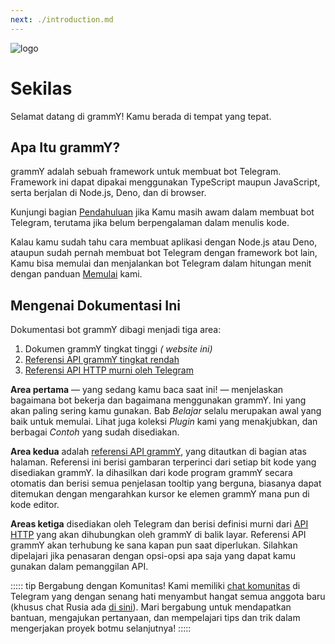 ```yaml
---
next: ./introduction.md
---
```


![logo](/grammY.png)

# Sekilas

Selamat datang di grammY!
Kamu berada di tempat yang tepat.

## Apa Itu grammY?

grammY adalah sebuah framework untuk membuat bot Telegram.
Framework ini dapat dipakai menggunakan TypeScript maupun JavaScript, serta berjalan di Node.js, Deno, dan di browser.

Kunjungi bagian [Pendahuluan](./introduction.md) jika Kamu masih awam dalam membuat bot Telegram, terutama jika belum berpengalaman dalam menulis kode.

Kalau kamu sudah tahu cara membuat aplikasi dengan Node.js atau Deno, ataupun sudah pernah membuat bot Telegram dengan framework bot lain, Kamu bisa memulai dan menjalankan bot Telegram dalam hitungan menit dengan panduan [Memulai](./getting-started.md) kami.

## Mengenai Dokumentasi Ini

Dokumentasi bot grammY dibagi menjadi tiga area:

1. Dokumen grammY tingkat tinggi _( website ini)_
2. [Referensi API grammY tingkat rendah](https://doc.deno.land/https://deno.land/x/grammy/mod.ts)
3. [Referensi API HTTP murni oleh Telegram](https://core.telegram.org/bots/api)

**Area pertama** — yang sedang kamu baca saat ini! — menjelaskan bagaimana bot bekerja dan bagaimana menggunakan grammY.
Ini yang akan paling sering kamu gunakan.
Bab _Belajar_ selalu merupakan awal yang baik untuk memulai.
Lihat juga koleksi _Plugin_ kami yang menakjubkan, dan berbagai _Contoh_ yang sudah disediakan.

**Area kedua** adalah [referensi API grammY](https://doc.deno.land/https://deno.land/x/grammy/mod.ts), yang ditautkan di bagian atas halaman.
Referensi ini berisi gambaran terperinci dari setiap bit kode yang disediakan grammY.
Ia dihasilkan dari kode program grammY secara otomatis dan berisi semua penjelasan tooltip yang berguna, biasanya dapat ditemukan dengan mengarahkan kursor ke elemen grammY mana pun di kode editor.

**Areas ketiga** disediakan oleh Telegram dan berisi definisi murni dari [API HTTP](https://core.telegram.org/bots/api) yang akan dihubungkan oleh grammY di balik layar.
Referensi API grammY akan terhubung ke sana kapan pun saat diperlukan.
Silahkan dipelajari jika penasaran dengan opsi-opsi apa saja yang dapat kamu gunakan dalam pemanggilan API.

::::: tip Bergabung dengan Komunitas!
Kami memiliki [chat komunitas](https://t.me/grammyjs) di Telegram yang dengan senang hati menyambut hangat semua anggota baru (khusus chat Rusia ada [di sini](https://t.me/grammyjs_ru)).
Mari bergabung untuk mendapatkan bantuan, mengajukan pertanyaan, dan mempelajari tips dan trik dalam mengerjakan proyek botmu selanjutnya!
:::::
